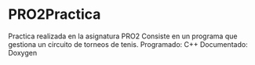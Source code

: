 # PRO2Practica
Practica realizada en la asignatura PRO2
Consiste en un programa que gestiona un circuito de torneos de tenis.
Programado: C++
Documentado: Doxygen
